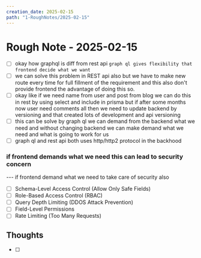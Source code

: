 ```yaml
---
creation_date: 2025-02-15
path: "1-RoughNotes/2025-02-15"
---
```

# Rough Note - 2025-02-15

- [ ] okay how graphql is diff from rest api 
`graph ql gives flexibility that frontend decide what we want `
- [ ] we can solve this problem in REST api also but we have to make new route every time for full fillment of the requirement and this also don't provide frontend the advantage of doing this so.
- [ ] okay like if we need name from user and post from blog we can do this in rest by using select and include in prisma but if after some months now user need comments all then we need to update backend by versioning and that created lots of development and api versioning 
- [ ] this can be solve by graph ql we can demand from the backend what we need and without changing backend we can make demand what we need and what is going to work for us
- [ ] graph ql and rest api both uses http/http2 protocol in the backhood 
### if frontend demands what we need this can lead to security concern 

--- if frontend demand what we need to take care of security also 
- [ ] Schema-Level Access Control (Allow Only Safe Fields)
- [ ] Role-Based Access Control (RBAC)
- [ ] Query Depth Limiting (DDOS Attack Prevention)
- [ ] Field-Level Permissions
- [ ] Rate Limiting (Too Many Requests)

## Thoughts
- [ ] 